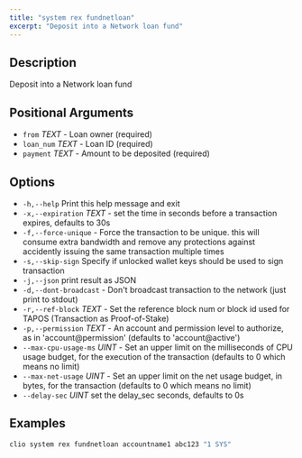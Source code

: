 ```yaml
---
title: "system rex fundnetloan"
excerpt: "Deposit into a Network loan fund"
---
```


## Description

Deposit into a Network loan fund

## Positional Arguments

- `from` _TEXT_ - Loan owner (required)
- `loan_num` _TEXT_ - Loan ID (required)
- `payment` _TEXT_ - Amount to be deposited (required)

## Options

- `-h,--help` Print this help message and exit
- `-x,--expiration` _TEXT_ - set the time in seconds before a transaction expires, defaults to 30s
- `-f,--force-unique` - Force the transaction to be unique. this will consume extra bandwidth and remove any protections against accidently issuing the same transaction multiple times
- `-s,--skip-sign` Specify if unlocked wallet keys should be used to sign transaction
- `-j,--json` print result as JSON
- `-d,--dont-broadcast` - Don't broadcast transaction to the network (just print to stdout)
- `-r,--ref-block` _TEXT_ - Set the reference block num or block id used for TAPOS (Transaction as Proof-of-Stake)
- `-p,--permission`  _TEXT_ - An account and permission level to authorize, as in 'account@permission' (defaults to 'account@active')
- `--max-cpu-usage-ms` _UINT_ - Set an upper limit on the milliseconds of CPU usage budget, for the execution of the transaction (defaults to 0 which means no limit)
- `--max-net-usage` _UINT_ - Set an upper limit on the net usage budget, in bytes, for the transaction (defaults to 0 which means no limit)
- `--delay-sec` _UINT_            set the delay_sec seconds, defaults to 0s

## Examples

```sh
clio system rex fundnetloan accountname1 abc123 "1 SYS"
```
